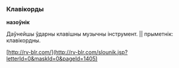### Клавікорды
**назоўнік**

Даўнейшы ўдарны клавішны музычны інструмент. || прыметнік: клавікордны.

<a rel="author">[http://rv-blr.com/](http://rv-blr.com/slounik.jsp?letterId=0&maskId=0&pageId=1405)</a>
